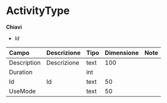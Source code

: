 # ActivityType

  
 **Chiavi**

* _Id_

| Campo | Descrizione | Tipo | Dimensione | Note |
| :--- | :--- | :--- | :--- | :--- |
| Description | Descrizione | text | 100 |  |
| Duration |  | int |  |  |
| Id | Id | text | 50 |  |
| UseMode |  | text | 50 |  |

